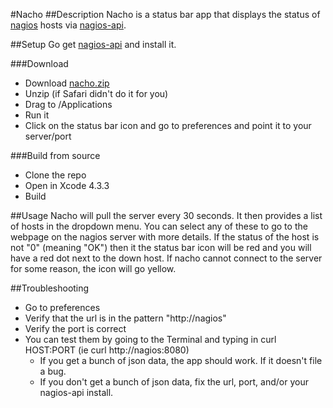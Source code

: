#Nacho
##Description
Nacho is a status bar app that displays the status of [nagios](http://www.nagios.org/) hosts via [nagios-api](https://github.com/xb95/nagios-api/).

##Setup
Go get [nagios-api](http://github.com/xb95/nagios-api/) and install it.

###Download
- Download [nacho.zip](https://github.com/downloads/gabeanzelini/nacho/nacho.zip)
- Unzip (if Safari didn't do it for you)
- Drag to /Applications
- Run it
- Click on the status bar icon and go to preferences and point it to your server/port

###Build from source
- Clone the repo
- Open in Xcode 4.3.3
- Build


##Usage
Nacho will pull the server every 30 seconds. It then provides a list of hosts in the dropdown menu. You can select any of these to go to the webpage on the nagios server with more details. If the status of the host is not "0" (meaning "OK") then it the status bar icon will be red and you will have a red dot next to the down host. If nacho cannot connect to the server for some reason, the icon will go yellow.

##Troubleshooting
- Go to preferences
- Verify that the url is in the pattern "http://nagios"
- Verify the port is correct
- You can test them by going to the Terminal and typing in curl HOST:PORT (ie curl http://nagios:8080)
    - If you get a bunch of json data, the app should work. If it doesn't file a bug.
    - If you don't get a bunch of json data, fix the url, port, and/or your nagios-api install.
